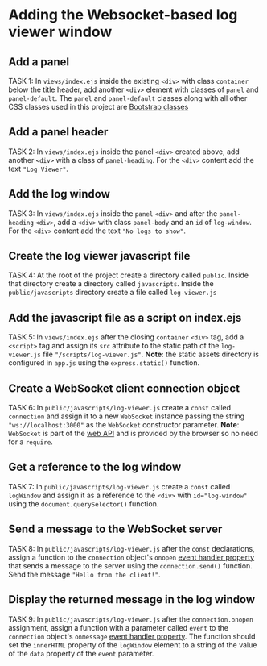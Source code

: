 # Adding the Websocket-based log viewer window

## Add a panel
TASK 1:
In `views/index.ejs` inside the existing `<div>` with class `container` below the title header, add another `<div>` element with classes of `panel` and `panel-default`. The `panel` and `panel-default` classes along with all other CSS classes used in this project are [Bootstrap classes](https://www.w3schools.com/bootstrap/default.asp)

## Add a panel header
TASK 2: 
In `views/index.ejs` inside the panel `<div>` created above, add another `<div>` with a class of `panel-heading`. For the `<div>` content add the text `"Log Viewer"`. 

## Add the log window
TASK 3: 
In `views/index.ejs` inside the `panel` `<div>` and after the `panel-heading` `<div>`, add a `<div>` with class `panel-body` and an `id` of `log-window`. For the `<div>` content add the text `"No logs to show"`.

## Create the log viewer javascript file
TASK 4:
At the root of the project create a directory called `public`. Inside that directory create a directory called `javascripts`. Inside the `public/javascripts` directory create a file called `log-viewer.js`

## Add the javascript file as a script on index.ejs
TASK 5:
In `views/index.ejs` after the closing `container` `<div>` tag, add a `<script>` tag and assign its `src` attribute to the static path of the `log-viewer.js` file `"/scripts/log-viewer.js"`. **Note**: the static assets directory is configured in `app.js` using the `express.static()` function.

## Create a WebSocket client connection object
TASK 6:
In `public/javascripts/log-viewer.js` create a `const` called `connection` and assign it to a new `WebSocket` instance passing the string `"ws://localhost:3000"` as the `WebSocket` constructor parameter. **Note**: `WebSocket` is part of the [web API](https://developer.mozilla.org/en-US/docs/Web/API/Websockets_API) and is provided by the browser so no need for a `require`.

## Get a reference to the log window
TASK 7: 
In `public/javascripts/log-viewer.js` create a `const` called `logWindow` and assign it as a reference to the `<div>` with `id="log-window"` using the `document.querySelector()` function.

## Send a message to the WebSocket server
TASK 8: 
In `public/javascripts/log-viewer.js` after the `const` declarations, assign a function to the `connection` object's `onopen` [event handler property](https://developer.mozilla.org/en-US/docs/Web/API/WebSocket/onopen) that sends a message to the server using the `connection.send()` function. Send the message `"Hello from the client!"`.

## Display the returned message in the log window
TASK 9: 
In `public/javascripts/log-viewer.js` after the `connection.onopen` assignment, assign a function with a parameter called `event` to the `connection` object's `onmessage` [event handler property](https://developer.mozilla.org/en-US/docs/Web/API/WebSocket/onmessage). The function should set the `innerHTML` property of the `logWindow` element to a string of the value of the `data` property of the `event` parameter. 


